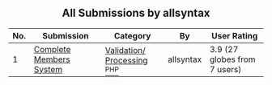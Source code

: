 ﻿<div align="center">

## All Submissions by allsyntax

</div>

No.  | Submission | Category | By   | User Rating
---- | ---------- | -------- | ---- | -----------
1 | [Complete Members System<br />](https://github.com/Planet-Source-Code/allsyntax-complete-members-system__8-1816) | [Validation/ Processing<br /><sup>PHP</sup>](../ByCategory/validation-processing__8-16.md) | allsyntax | 3.9 (27 globes from 7 users)
